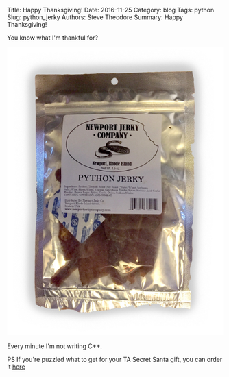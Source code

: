 Title: Happy Thanksgiving!
Date: 2016-11-25
Category: blog
Tags: python
Slug: python_jerky
Authors: Steve Theodore
Summary: Happy Thanksgiving!

You know what I'm thankful for?

![python jerky](/images/PythonJerky.jpg)

Every minute I'm not writing C++.

PS If you're puzzled what to get for your TA Secret Santa gift, you can order it [here](http://www.newportjerkycompany.com/python-jerky/)

